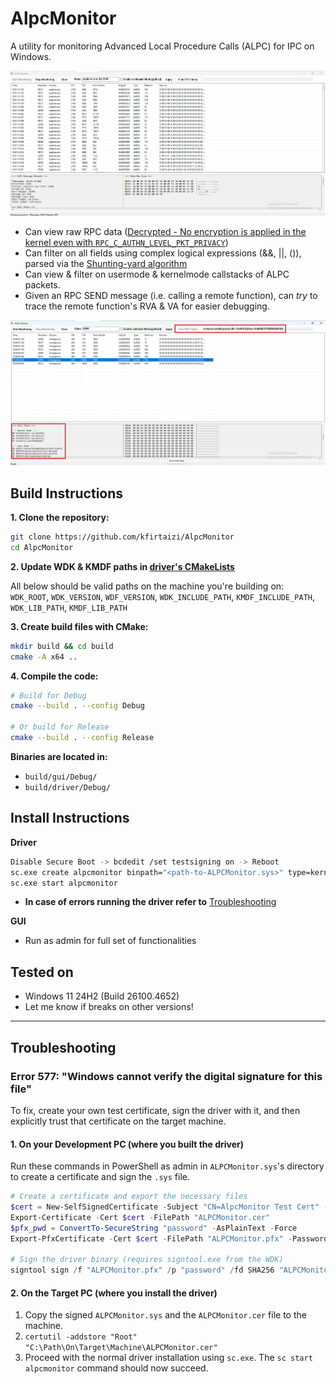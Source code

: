 # AlpcMonitor

A utility for monitoring Advanced Local Procedure Calls (ALPC) for IPC on Windows.  

![AlpcMonitor GUI Screenshot](docs/images/alpcmonitor-gui.png)

* Can view raw RPC data ([Decrypted - No encryption is applied in the kernel even with `RPC_C_AUTHN_LEVEL_PKT_PRIVACY`](https://learn.microsoft.com/en-us/windows/win32/rpc/authentication-level-constants#RPC_C_AUTHN_LEVEL_PKT_PRIVACY))
* Can filter on all fields using complex logical expressions (&&, ||, ()), parsed via the [Shunting-yard algorithm](https://en.wikipedia.org/wiki/Shunting_yard_algorithm)
* Can view & filter on usermode & kernelmode callstacks of ALPC packets.
* Given an RPC SEND message (i.e. calling a remote function), can _try_ to trace the remote function's RVA & VA for easier debugging.  

![Callstack and RPC Callee](docs/images/callstack-and-rpc-callee.png)

## Build Instructions

**1. Clone the repository:**
```bash
git clone https://github.com/kfirtaizi/AlpcMonitor
cd AlpcMonitor
```

**2. Update WDK & KMDF paths in [driver's CMakeLists](https://github.com/kfirtaizi/AlpcMonitor/blob/main/driver/CMakeLists.txt)**  
  
All below should be valid paths on the machine you're building on:  
`WDK_ROOT`, `WDK_VERSION`, `WDF_VERSION`, `WDK_INCLUDE_PATH`, `KMDF_INCLUDE_PATH`, `WDK_LIB_PATH`, `KMDF_LIB_PATH`

**3. Create build files with CMake:**
```bash
mkdir build && cd build
cmake -A x64 ..
```

**4. Compile the code:**
```bash
# Build for Debug
cmake --build . --config Debug

# Or build for Release
cmake --build . --config Release
```

**Binaries are located in:**
* `build/gui/Debug/`
* `build/driver/Debug/`

## Install Instructions

**Driver**
```bash
Disable Secure Boot -> bcdedit /set testsigning on -> Reboot
sc.exe create alpcmonitor binpath="<path-to-ALPCMonitor.sys>" type=kernel
sc.exe start alpcmonitor
```

* **In case of errors running the driver refer to** [Troubleshooting](#troubleshooting)

**GUI**
* Run as admin for full set of functionalities

## Tested on
* Windows 11 24H2 (Build 26100.4652)
* Let me know if breaks on other versions!

---
## Troubleshooting

### Error 577: "Windows cannot verify the digital signature for this file"
To fix, create your own test certificate, sign the driver with it, and then explicitly trust that certificate on the target machine.

#### 1. On your Development PC (where you built the driver)
Run these commands in PowerShell as admin in `ALPCMonitor.sys`'s directory to create a certificate and sign the `.sys` file.
```powershell
# Create a certificate and export the necessary files
$cert = New-SelfSignedCertificate -Subject "CN=AlpcMonitor Test Cert" -Type CodeSigningCert
Export-Certificate -Cert $cert -FilePath "ALPCMonitor.cer"
$pfx_pwd = ConvertTo-SecureString "password" -AsPlainText -Force
Export-PfxCertificate -Cert $cert -FilePath "ALPCMonitor.pfx" -Password $pfx_pwd

# Sign the driver binary (requires signtool.exe from the WDK)
signtool sign /f "ALPCMonitor.pfx" /p "password" /fd SHA256 "ALPCMonitor.sys"
```

#### 2. On the Target PC (where you install the driver)
1. Copy the signed `ALPCMonitor.sys` and the `ALPCMonitor.cer` file to the machine.
2. `certutil -addstore "Root" "C:\Path\On\Target\Machine\ALPCMonitor.cer"`
3. Proceed with the normal driver installation using `sc.exe`. The `sc start alpcmonitor` command should now succeed.
